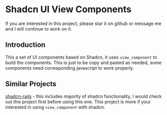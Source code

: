 # Shadcn UI View Components

If you are interested in this project, please star it on github
or message me and I will continue to work on it.

## Introduction

This a set of UI components based on Shadcn,
it uses `view_component` to build the components.
This is just to be copy and pasted as needed,
some components need corresponding javascript to work properly.

## Similar Projects

[shadcn-rails](https://github.com/aviflombaum/shadcn-rails) - this includes
majority of shadcn functionality, I would check out this project first
before using this one. This project is more if your
interested in using `view_component` with shadcn.
